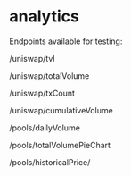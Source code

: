 # analytics

Endpoints available for testing:

/uniswap/tvl

/uniswap/totalVolume

/uniswap/txCount

/uniswap/cumulativeVolume

/pools/dailyVolume

/pools/totalVolumePieChart

/pools/historicalPrice/<address>
